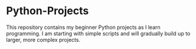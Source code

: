 # Python-Projects
This repository contains my beginner Python projects as I learn programming.   I am starting with simple scripts and will gradually build up to larger, more complex projects.  
